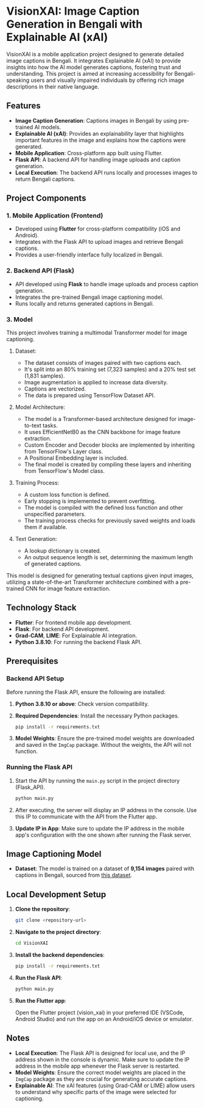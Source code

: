 # VisionXAI: Image Caption Generation in Bengali with Explainable AI (xAI)

VisionXAI is a mobile application project designed to generate detailed image captions in Bengali. It integrates Explainable AI (xAI) to provide insights into how the AI model generates captions, fostering trust and understanding. This project is aimed at increasing accessibility for Bengali-speaking users and visually impaired individuals by offering rich image descriptions in their native language.

## Features

- **Image Caption Generation**: Captions images in Bengali by using pre-trained AI models.
- **Explainable AI (xAI)**: Provides an explainability layer that highlights important features in the image and explains how the captions were generated.
- **Mobile Application**: Cross-platform app built using Flutter.
- **Flask API**: A backend API for handling image uploads and caption generation.
- **Local Execution**: The backend API runs locally and processes images to return Bengali captions.

## Project Components

### 1. Mobile Application (Frontend)

- Developed using **Flutter** for cross-platform compatibility (iOS and Android).
- Integrates with the Flask API to upload images and retrieve Bengali captions.
- Provides a user-friendly interface fully localized in Bengali.

### 2. Backend API (Flask)

- API developed using **Flask** to handle image uploads and process caption generation.
- Integrates the pre-trained Bengali image captioning model.
- Runs locally and returns generated captions in Bengali.

### 3. Model

This project involves training a multimodal Transformer model for image captioning. 

1. Dataset:
   
   - The dataset consists of images paired with two captions each.
   - It's split into an 80% training set (7,323 samples) and a 20% test set (1,831 samples).
   - Image augmentation is applied to increase data diversity.
   - Captions are vectorized.
   - The data is prepared using TensorFlow Dataset API.

2. Model Architecture:
   
   - The model is a Transformer-based architecture designed for image-to-text tasks.
   - It uses EfficientNetB0 as the CNN backbone for image feature extraction.
   - Custom Encoder and Decoder blocks are implemented by inheriting from TensorFlow's Layer class.
   - A Positional Embedding layer is included.
   - The final model is created by compiling these layers and inheriting from TensorFlow's Model class.

3. Training Process:
   
   - A custom loss function is defined.
   - Early stopping is implemented to prevent overfitting.
   - The model is compiled with the defined loss function and other unspecified parameters.
   - The training process checks for previously saved weights and loads them if available.

4. Text Generation:
   
   - A lookup dictionary is created.
   - An output sequence length is set, determining the maximum length of generated captions.

This model is designed for generating textual captions given input images, utilizing a state-of-the-art Transformer architecture combined with a pre-trained CNN for image feature extraction.



## Technology Stack

- **Flutter**: For frontend mobile app development.
- **Flask**: For backend API development.
- **Grad-CAM**, **LIME**: For Explainable AI integration.
- **Python 3.8.10**: For running the backend Flask API.

## Prerequisites

### Backend API Setup

Before running the Flask API, ensure the following are installed:

1. **Python 3.8.10 or above**: Check version compatibility.

2. **Required Dependencies**: Install the necessary Python packages.
   
   ```bash
   pip install -r requirements.txt
   ```

3. **Model Weights**: Ensure the pre-trained model weights are downloaded and saved in the `ImgCap` package. Without the weights, the API will not function.

### Running the Flask API

1. Start the API by running the `main.py` script in the project directory (Flask_API).
   
   ```bash
   python main.py
   ```

2. After executing, the server will display an IP address in the console. Use this IP to communicate with the API from the Flutter app.

3. **Update IP in App**: Make sure to update the IP address in the mobile app's configuration with the one shown after running the Flask server.

## Image Captioning Model

- **Dataset**: The model is trained on a dataset of **9,154 images** paired with captions in Bengali, sourced from [this dataset](https://data.mendeley.com/datasets/rxxch9vw59/2).

## Local Development Setup

1. **Clone the repository**:
   
   ```bash
   git clone <repository-url>
   ```

2. **Navigate to the project directory**:
   
   ```bash
   cd VisionXAI
   ```

3. **Install the backend dependencies**:
   
   ```bash
   pip install -r requirements.txt
   ```

4. **Run the Flask API**:
   
   ```bash
   python main.py
   ```

5. **Run the Flutter app**:
   
   Open the Flutter project (vision_xai) in your preferred IDE (VSCode, Android Studio) and run the app on an Android/iOS device or emulator.

## Notes

- **Local Execution**: The Flask API is designed for local use, and the IP address shown in the console is dynamic. Make sure to update the IP address in the mobile app whenever the Flask server is restarted.
- **Model Weights**: Ensure the correct model weights are placed in the `ImgCap` package as they are crucial for generating accurate captions.
- **Explainable AI**: The xAI features (using Grad-CAM or LIME) allow users to understand why specific parts of the image were selected for captioning.
